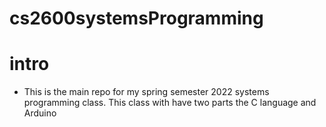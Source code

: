 # cs2600systemsProgramming
# intro
* This is the main repo for my spring semester 2022 systems programming class. This class with have two parts the C language and Arduino
